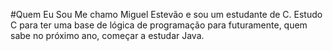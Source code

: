 #Quem Eu Sou
Me chamo Miguel Estevão e sou um estudante de C. Estudo C para ter uma base de lógica de programação para futuramente, quem sabe no próximo ano, começar a estudar Java.
